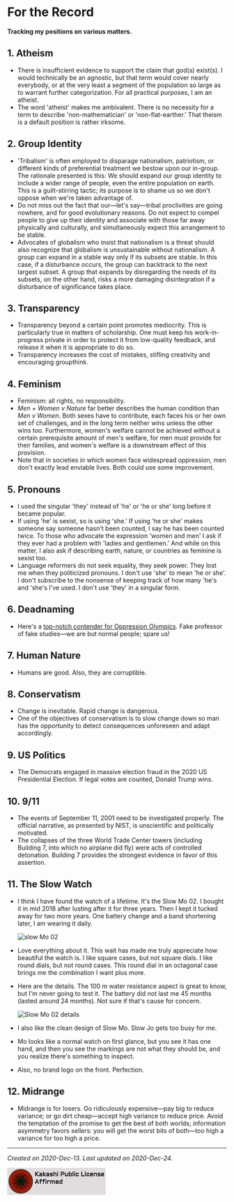 # For the Record

**Tracking my positions on various matters.**

## 1. Atheism

* There is insufficient evidence to support the claim that god(s) exist(s). I would technically be an agnostic, but that term would cover nearly everybody, or at the very least a segment of the population so large as to warrant further categorization. For all practical purposes, I am an atheist.
* The word 'atheist' makes me ambivalent. There is no necessity for a term to describe 'non-mathematician' or 'non-flat-earther.' That theism is a default position is rather irksome.

## 2. Group Identity

* 'Tribalism' is often employed to disparage nationalism, patriotism, or different kinds of preferential treatment we bestow upon our in-group. The rationale presented is this: We should expand our group identity to include a wider range of people, even the entire population on earth. This is a guilt-stirring tactic; its purpose is to shame us so we don't oppose when we're taken advantage of.
* Do not miss out the fact that our&mdash;let's say&mdash;tribal proclivities are going nowhere, and for good evolutionary reasons.  Do not expect to compel people to give up their identity and associate with those far away physically and culturally, and simultaneously expect this arrangement to be stable. 
* Advocates of globalism who insist that nationalism is a threat should also recognize that globalism is unsustainable without nationalism. A group can expand in a stable way only if its subsets are stable. In this case, if a disturbance occurs, the group can backtrack to the next largest subset. A group that expands by disregarding the needs of its subsets, on the other hand, risks a more damaging disintegration if a disturbance of significance takes place. 

## 3. Transparency

* Transparency beyond a certain point promotes mediocrity. This is particularly true in matters of scholarship. One must keep his work-in-progress private in order to protect it from low-quality feedback, and release it when it is appropriate to do so.
* Transparency increases the cost of mistakes, stifling creativity and encouraging groupthink.

## 4. Feminism

* Feminism: all rights, no responsibility.
* *Men + Women v Nature* far better describes the human condition than *Men v Women*. Both sexes have to contribute, each faces his or her own set of challenges, and in the long term neither wins unless the other wins too. Furthermore, women's welfare cannot be achieved without a certain prerequisite amount of men's welfare, for men must provide for their families, and women's welfare is a downstream effect of this provision. 
* Note that in societies in which women face widespread oppression, men don't exactly lead enviable lives. Both could use some improvement.

## 5. Pronouns

* I used the singular 'they' instead of 'he' or 'he or she' long before it became popular. 
* If using 'he' is sexist, so is using 'she.' If using 'he or she' makes someone say someone hasn't been counted, I say he has been counted twice. To those who advocate the expression 'women and men' I ask if they ever had a problem with 'ladies and gentlemen.' And while on this matter, I also ask if describing earth, nature, or countries as feminine is sexist too.
* Language reformers do not seek equality, they seek power. They lost me when they politicized pronouns. I don't use 'she' to mean 'he or she'. I don't subscribe to the nonsense of keeping track of how many 'he's and 'she's I've used. I don't use 'they' in a singular form.

## 6. Deadnaming

* Here's a [top-notch contender for Oppression Olympics](https://lifehacker.com/what-is-deadnaming-and-how-to-avoid-it-1845802589?utm_source=pocket-newtab-intl-en). Fake professor of fake studies&mdash;we are but normal people; spare us!

## 7. Human Nature

* Humans are good. Also, they are corruptible.

## 8. Conservatism

* Change is inevitable. Rapid change is dangerous. 
* One of the objectives of conservatism is to slow change down so man has the opportunity to detect consequences unforeseen and adapt accordingly.

## 9. US Politics

* The Democrats engaged in massive election fraud in the 2020 US Presidential Election. If legal votes are counted, Donald Trump wins. 

## 10. 9/11

* The events of September 11, 2001 need to be investigated properly. The official narrative, as presented by NIST, is unscientific and politically motivated. 
* The collapses of the three World Trade Center towers (including Building 7, into which no airplane did fly) were acts of controlled detonation. Building 7 provides the strongest evidence in favor of this assertion.

## 11. The Slow Watch 

* I think I have found the watch of a lifetime. It's the Slow Mo 02. I bought it in mid 2018 after lusting after it for three years. Then I kept it tucked away for two more years. One battery change and a band shortening later, I am wearing it daily.

   ![slow Mo 02](/slow-Mo-02.jpg) 

* Love everything about it. This wait has made me truly appreciate how beautiful the watch is. I like square cases, but not square dials. I like round dials, but not round cases. This round dial in an octagonal case brings me the combination I want plus more.

* Here are the details. The 100 m water resistance aspect is great to know, but I'm never going to test it. The battery did not last me 45 months (lasted around 24 months). Not sure if that's cause for concern. 

  ![Slow Mo 02 details](/slow-Mo-02-details.png) 

* I also like the clean design of Slow Mo. Slow Jo gets too busy for me. 

* Mo looks like a normal watch on first glance, but you see it has one hand, and then you see the markings are not what they should be, and you realize there's something to inspect. 

* Also, no brand logo on the front. Perfection.

## 12. Midrange

* Midrange is for losers. Go ridiculously expensive&mdash;pay big to reduce variance; or go dirt cheap&mdash;accept high variance to reduce price. Avoid the temptation of the promise to get the best of both worlds; information asymmetry favors sellers: you will get the worst bits of both&mdash;too high a variance for too high a price.



---

*Created on 2020-Dec-13. Last updated on 2020-Dec-24.* 

[![Kakashi Public License v1.0 Affirmed](https://raw.githubusercontent.com/13saints/licenses/main/logos/KPLv1.0-affirmed-medium.png)](https://raw.githubusercontent.com/13saints/licenses/main/KPLv1.0.txt)

